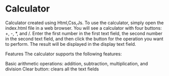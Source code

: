 # Calculator
Calculator created using Html,Css,Js.
To use the calculator, simply open the index.html file in a web browser. You will see a calculator with four buttons: +, -, *, and /. Enter the first number in the first text field, the second number in the second text field, and then click the button for the operation you want to perform. The result will be displayed in the display text field.

Features
The calculator supports the following features:

Basic arithmetic operations: addition, subtraction, multiplication, and division
Clear button: clears all the text fields
